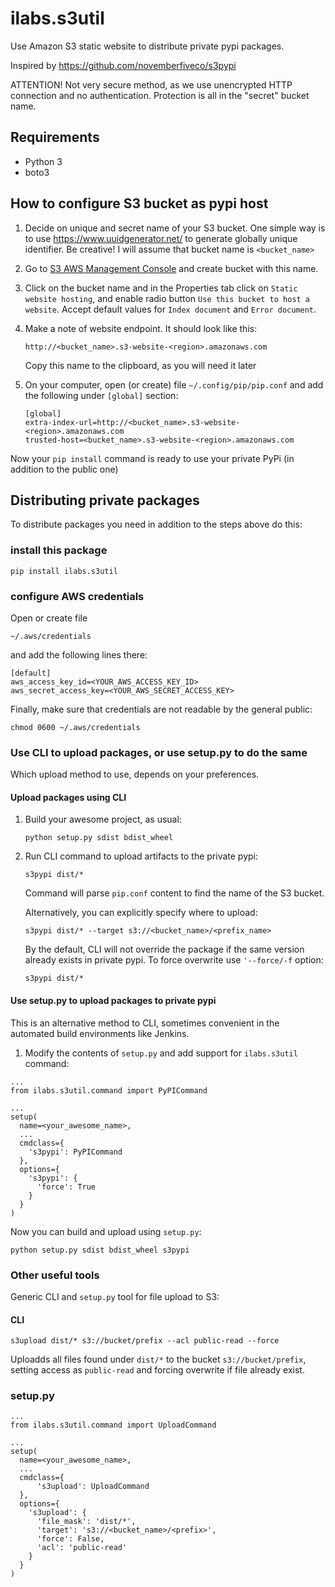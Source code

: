 # ilabs.s3util
Use Amazon S3 static website to distribute private pypi packages.

Inspired by https://github.com/novemberfiveco/s3pypi

ATTENTION! Not very secure method, as we use unencrypted HTTP connection and
no authentication. Protection is all in the "secret" bucket name.

## Requirements

* Python 3
* boto3

## How to configure S3 bucket as pypi host

1. Decide on unique and secret name of your S3 bucket. One simple way is to
   use https://www.uuidgenerator.net/ to generate globally unique identifier.
   Be creative! I will assume that bucket name is `<bucket_name>`

2. Go to [S3 AWS Management Console](https://console.aws.amazon.com/s3/home)
   and create bucket with this name.

3. Click on the bucket name and in the Properties tab click on
   `Static website hosting`, and enable radio button
   `Use this bucket to host a website`. Accept default values for
   `Index document` and `Error document`.

4. Make a note of website endpoint. It should look like this:

   ```
   http://<bucket_name>.s3-website-<region>.amazonaws.com
   ```
   Copy this name to the clipboard, as you will need it later

5. On your computer, open (or create) file `~/.config/pip/pip.conf` and
   add the following under `[global]` section:

   ```
   [global]
   extra-index-url=http://<bucket_name>.s3-website-<region>.amazonaws.com
   trusted-host=<bucket_name>.s3-website-<region>.amazonaws.com
   ```

Now your `pip install` command is ready to use your private PyPi (in addition
to the public one)

## Distributing private packages

To distribute packages you need in addition to the steps above do this:

### install this package
```
pip install ilabs.s3util
```

### configure AWS credentials
Open or create file
```
~/.aws/credentials
```
and add the following lines there:
```
[default]
aws_access_key_id=<YOUR_AWS_ACCESS_KEY_ID>
aws_secret_access_key=<YOUR_AWS_SECRET_ACCESS_KEY>
```
Finally, make sure that credentials are not readable by the general public:
```
chmod 0600 ~/.aws/credentials
```

### Use CLI to upload packages, or use setup.py to do the same

Which upload method to use, depends on your preferences.

#### Upload packages using CLI

1. Build your awesome project, as usual:
   ```
   python setup.py sdist bdist_wheel
   ```
2. Run CLI command to upload artifacts to the private pypi:
   ```
   s3pypi dist/*
   ```
   Command will parse `pip.conf` content to find the name of the
   S3 bucket.

   Alternatively, you can explicitly specify where to upload:
   ```
   s3pypi dist/* --target s3://<bucket_name>/<prefix_name>
   ```

   By the default, CLI will not override the package if the same version already
   exists in private pypi. To force overwrite use `'--force/-f` option:
   ```
   s3pypi dist/*
   ```

#### Use setup.py to upload packages to private pypi   
This is an alternative method to CLI, sometimes convenient in the automated
build environments like Jenkins.

1. Modify the contents of `setup.py` and add support for `ilabs.s3util` command:
```
...
from ilabs.s3util.command import PyPICommand

...
setup(
  name=<your_awesome_name>,
  ...
  cmdclass={
    's3pypi': PyPICommand
  },
  options={
    's3pypi': {
      'force': True
    }
  }
)
```

Now you can build and upload using `setup.py`:

```
python setup.py sdist bdist_wheel s3pypi
```

### Other useful tools
Generic CLI and `setup.py` tool for file upload to S3:

#### CLI
```
s3upload dist/* s3://bucket/prefix --acl public-read --force
```

Uploadds all files found under `dist/*` to the bucket `s3://bucket/prefix`, setting
access as `public-read` and forcing overwrite if file already exist.

### setup.py
```
...
from ilabs.s3util.command import UploadCommand

...
setup(
  name=<your_awesome_name>,
  ...
  cmdclass={
      's3upload': UploadCommand
  },
  options={
    's3upload': {
      'file_mask': 'dist/*',
      'target': 's3://<bucket_name>/<prefix>',
      'force': False,
      'acl': 'public-read'
    }
  }
)
```
